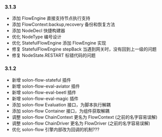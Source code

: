 ### 3.1.3

* 添加 FlowEngine 直接支持节点执行支持
* 添加 FlowContext:backup,recovery 备份和恢复方法
* 添加 NodeDecl 快捷构建器
* 优化 NodeType 编号设计
* 优化 StatefulFlowEngine 添加 FlowEngine 实现
* 修复 StatefulFlowEngine stepBack 当遇到网关时，没有回到上一级的问题
* 修复 NodeState.RESTART 标错代码的问题

### 3.1.2

* 新增 solon-flow-stateful 插件
* 新增 solon-flow-eval-aviator 插件
* 新增 solon-flow-eval-beetl 插件
* 新增 solon-flow-eval-magic 插件
* 添加 solon-flow Evaluation 接口，为脚本执行解耦
* 添加 solon-flow Container 接口，为组件获取解耦
* 调整 solon-flow ChainContext 更名为 FlowContext (之前的名字容易误解)
* 调整 solon-flow ChainDriver 更名为 FlowDriver (之前的名字容易误解)
* 优化 solon-flow 引擎内部改为回调的机制???